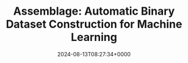 ---
title: 'Assemblage: Automatic Binary Dataset Construction for Machine Learning'
slug: 20240813T082734
date: 2024-08-13T08:27:34+0000
params:
  url: https://arxiv.org/html/2405.03991v1
tags:
- pe
- corpus
- binary-analysis
- to-read
---